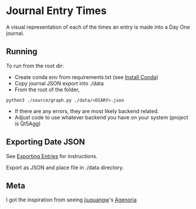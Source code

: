 # Journal Entry Times

A visual representation of each of the times an entry is made into a Day One journal.

## Running

To run from the root dir:

-   Create conda env from requirements.txt (see [Install Conda](https://conda.io/projects/conda/en/latest/user-guide/install/index.html))
-   Copy journal JSON export into ./data
-   From the root of the folder,

```
python3 ./source/graph.py ./data/<DIARY>.json
```

-   If there are any errors, they are most likely backend related.
-   Adjust code to use whatever backend you have on your system (project is Qt5Agg)

## Exporting Date JSON

See [Exporting Entries](https://help.dayoneapp.com/en/articles/440668-exporting-entries) for instructions.

Export as JSON and place file in ./data directory.

## Meta

I got the inspiration from seeing [jiuguangw](https://github.com/jiuguangw/)'s [Agenoria](https://github.com/jiuguangw/Agenoria)
